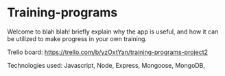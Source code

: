 # Training-programs

Welcome to blah blah! briefly explain why the app is useful, and how it can be utilized to make progress in your own training.

Trello board: https://trello.com/b/yzOxtYan/training-programs-project2

Technologies used: Javascript, Node, Express, Mongoose, MongoDB, 
